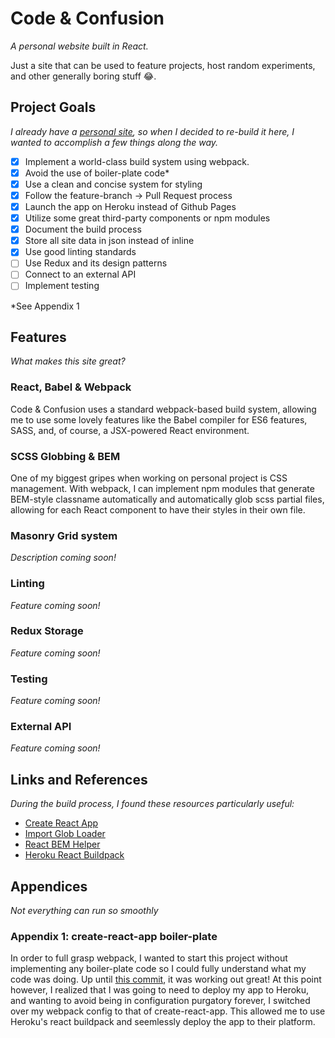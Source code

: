 # Code & Confusion
_A personal website built in React._

Just a site that can be used to feature projects, host random experiments, and other generally boring stuff :joy:.

## Project Goals
_I already have a [personal site](http://codeandconfusion.com), so when I decided to re-build it here, I wanted to accomplish a few things along the way._

- [x] Implement a world-class build system using webpack.
- [x] Avoid the use of boiler-plate code*
- [x] Use a clean and concise system for styling
- [x] Follow the feature-branch -> Pull Request process
- [x] Launch the app on Heroku instead of Github Pages
- [x] Utilize some great third-party components or npm modules
- [x] Document the build process
- [x] Store all site data in json instead of inline
- [x] Use good linting standards
- [ ] Use Redux and its design patterns
- [ ] Connect to an external API
- [ ] Implement testing

*See Appendix 1

## Features
_What makes this site great?_

### React, Babel & Webpack
Code & Confusion uses a standard webpack-based build system, allowing me to use some lovely features like the Babel compiler for ES6 features, SASS, and, of course, a JSX-powered React environment.

### SCSS Globbing & BEM
One of my biggest gripes when working on personal project is CSS management. With webpack, I can implement npm modules that generate BEM-style classname automatically and automatically glob scss partial files, allowing for each React component to have their styles in their own file.

### Masonry Grid system
_Description coming soon!_


### Linting
_Feature coming soon!_

### Redux Storage
_Feature coming soon!_

### Testing
_Feature coming soon!_

### External API
_Feature coming soon!_


## Links and References
_During the build process, I found these resources particularly useful:_

* [Create React App](https://github.com/facebookincubator/create-react-app)
* [Import Glob Loader](https://www.npmjs.com/package/import-glob-loader)
* [React BEM Helper](https://www.npmjs.com/package/react-bem-helper)
* [Heroku React Buildpack](https://blog.heroku.com/deploying-react-with-zero-configuration#new-zero-configuration-experience)


## Appendices
_Not everything can run so smoothly_

### Appendix 1: create-react-app boiler-plate
In order to full grasp webpack, I wanted to start this project without implementing any boiler-plate code so I could fully understand what my code was doing. Up until [this commit](https://github.com/cbolton97/codeandconfusion/tree/7d51a7da3629e95ef17d0f8b565d16cf0203a1f0), it was working out great! At this point however, I realized that I was going to need to deploy my app to Heroku, and wanting to avoid being in configuration purgatory forever, I switched over my webpack config to that of create-react-app. This allowed me to use Heroku's react buildpack and seemlessly deploy the app to their platform.
